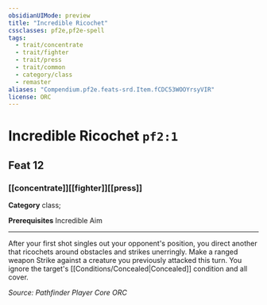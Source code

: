 ```yaml
---
obsidianUIMode: preview
title: "Incredible Ricochet"
cssclasses: pf2e,pf2e-spell
tags:
  - trait/concentrate
  - trait/fighter
  - trait/press
  - trait/common
  - category/class
  - remaster
aliases: "Compendium.pf2e.feats-srd.Item.fCDC53WOOYrsyVIR"
license: ORC
---
```

# Incredible Ricochet `pf2:1`
## Feat 12
### [[concentrate]][[fighter]][[press]]

**Category** class; 



**Prerequisites** Incredible Aim
* * *
After your first shot singles out your opponent's position, you direct another that ricochets around obstacles and strikes unerringly. Make a ranged weapon Strike against a creature you previously attacked this turn. You ignore the target's [[Conditions/Concealed|Concealed]] condition and all cover.

*Source: Pathfinder Player Core*
*ORC*
